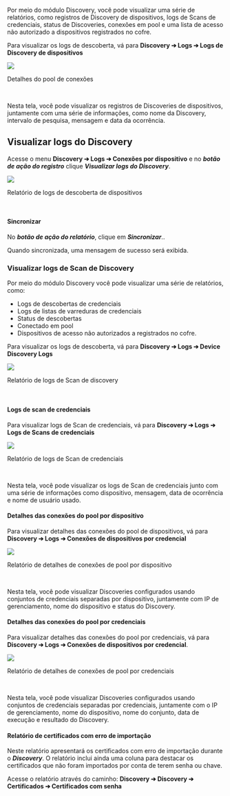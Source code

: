 Por meio do módulo Discovery, você pode visualizar uma série de relatórios, como registros de Discovery de dispositivos, logs de Scans de credenciais, status de Discoveries, conexões em pool e uma lista de acesso não autorizado a dispositivos registrados no cofre.

Para visualizar os logs de descoberta, vá para **Discovery ➔ Logs ➔ Logs de Discovery de dispositivos**

![](https://cdn.document360.io/5a1d58df-64ce-42a2-8b23-688477d32f33/Images/Documentation/image-1664991062271.png)

Detalhes do pool de conexões

 

Nesta tela, você pode visualizar os registros de Discoveries de dispositivos, juntamente com uma série de informações, como nome da Discovery, intervalo de pesquisa, mensagem e data da ocorrência.

## Visualizar logs do Discovery

Acesse o menu **Discovery ➔ Logs ➔ Conexões por dispositivo** e no ***botão de ação do registro*** clique ***Visualizar logs do Discovery***.

![](https://cdn.document360.io/5a1d58df-64ce-42a2-8b23-688477d32f33/Images/Documentation/image-1664991080993.png)

Relatório de logs de descoberta de dispositivos

 

#### Sincronizar

No ***botão de ação do relatório***, clique em ***Sincronizar***..

Quando sincronizada, uma mensagem de sucesso será exibida.

### Visualizar logs de Scan de Discovery

Por meio do módulo Discovery você pode visualizar uma série de relatórios, como:

* Logs de descobertas de credenciais
* Logs de listas de varreduras de credenciais
* Status de descobertas
* Conectado em pool
* Dispositivos de acesso não autorizados a registrados no cofre.

Para visualizar os logs de descoberta, vá para **Discovery ➔ Logs ➔ Device Discovery Logs**



![](https://cdn.document360.io/5a1d58df-64ce-42a2-8b23-688477d32f33/Images/Documentation/image-1664991158862.png)

Relatório de logs de Scan de discovery

 



#### Logs de scan de credenciais

Para visualizar logs de Scan de credenciais, vá para **Discovery ➔ Logs ➔ Logs de Scans de credenciais**

![](https://cdn.document360.io/5a1d58df-64ce-42a2-8b23-688477d32f33/Images/Documentation/image-1664991256318.png)

Relatório de logs de Scan de credenciais

 

Nesta tela, você pode visualizar os logs de Scan de credenciais junto com uma série de informações como dispositivo, mensagem, data de ocorrência e nome de usuário usado.

#### Detalhes das conexões do pool por dispositivo

Para visualizar detalhes das conexões do pool de dispositivos, vá para **Discovery ➔ Logs ➔ Conexões de dispositivos por credencial**

![](https://cdn.document360.io/5a1d58df-64ce-42a2-8b23-688477d32f33/Images/Documentation/image-1664991609149.png)

Relatório de detalhes de conexões de pool por dispositivo

 

Nesta tela, você pode visualizar Discoveries configurados usando conjuntos de credenciais separadas por dispositivo, juntamente com IP de gerenciamento, nome do dispositivo e status do Discovery.

#### Detalhes das conexões do pool por credenciais

Para visualizar detalhes das conexões do pool por credenciais, vá para **Discovery ➔ Logs ➔ Conexões de dispositivos por credencial**.

![](https://cdn.document360.io/5a1d58df-64ce-42a2-8b23-688477d32f33/Images/Documentation/image-1664991672369.png)

Relatório de detalhes de conexões de pool por credenciais

 

Nesta tela, você pode visualizar Discoveries configurados usando conjuntos de credenciais separadas por credenciais, juntamente com o IP de gerenciamento, nome do dispositivo, nome do conjunto, data de execução e resultado do Discovery.

#### Relatório de certificados com erro de importação

Neste relatório apresentará os certificados com erro de importação durante o ***Discovery***. O relatório inclui ainda uma coluna para destacar os certificados que não foram importados por conta de terem senha ou chave.

Acesse o relatório através do caminho: **Discovery ➔ Discovery ➔ Certificados ➔ Certificados com senha**

